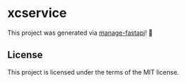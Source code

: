 # xcservice

This project was generated via [manage-fastapi](https://ycd.github.io/manage-fastapi/)! :tada:

## License

This project is licensed under the terms of the MIT license.
